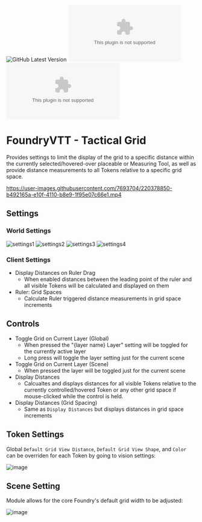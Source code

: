 ![GitHub Latest Version](https://img.shields.io/github/v/release/Aedif/tactical-grid?sort=semver)
![GitHub Latest Release](https://img.shields.io/github/downloads/Aedif/tactical-grid/latest/aedifs-tactical-grid.zip)
![GitHub All Releases](https://img.shields.io/github/downloads/Aedif/tactical-grid/aedifs-tactical-grid.zip)

# FoundryVTT - Tactical Grid

Provides settings to limit the display of the grid to a specific distance within the currently selected/hovered-over placeable or Measuring Tool, as well as provide distance measurements to all Tokens relative to a specific grid space.

https://user-images.githubusercontent.com/7693704/220378850-b492165a-e10f-4110-b8e9-1f95e07c66e1.mp4

## Settings

### World Settings
![settings1](https://user-images.githubusercontent.com/7693704/227632252-25ff2634-e65c-49eb-ac87-7e4515024c4e.png)
![settings2](https://user-images.githubusercontent.com/7693704/227632292-05986ed7-254a-48e0-a986-dc335521b8be.png)
![settings3](https://user-images.githubusercontent.com/7693704/227632324-0764188a-3d07-47ca-801a-111ecd70b715.png)
![settings4](https://user-images.githubusercontent.com/7693704/227632358-ffe77b68-dec9-4dd4-ba77-1a19638a2f5c.png)


### Client Settings

- Display Distances on Ruler Drag
  - When enabled distances between the leading point of the ruler and all visible Tokens will be calculated and displayed on them
- Ruler: Grid Spaces
  - Calculate Ruler triggered distance measurements in grid space increments

## Controls

- Toggle Grid on Current Layer (Global)
  - When pressed the "{layer name} Layer" setting will be toggled for the currently active layer
  - Long press will toggle the layer setting just for the current scene
- Toggle Grid on Current Layer (Scene)
  - When pressed the layer will be toggled just for the current scene
- Display Distances
  - Calcualtes and displays distances for all visible Tokens relative to the currently controlled/hovered Token or any other grid space if mouse-clicked while the control is held.
- Display Distances (Grid Spacing)
  - Same as `Display Distances` but displays distances in grid space increments

## Token Settings

Global `Default Grid View Distance`, `Default Grid View Shape`, and `Color` can be overriden for each Token by going to vision settings:

![image](https://user-images.githubusercontent.com/7693704/222382319-a22fcebc-2a9b-4957-a783-4e58d9fdc2bb.png)

## Scene Setting

Module allows for the core Foundry's default grid width to be adjusted:

![image](https://user-images.githubusercontent.com/7693704/222383155-24f6a9ac-bb2c-4658-bbe9-9d3bea6ed32f.png)
